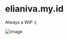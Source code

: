 # elianiva.my.id

Always a WIP :)

![image](https://github.com/user-attachments/assets/cc246654-c66c-4076-b09a-51a0df370a14)

